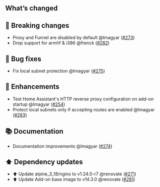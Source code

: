 ## What’s changed

## 🚨 Breaking changes

- Proxy and Funnel are disabled by default @lmagyar ([#273](https://github.com/hassio-addons/addon-tailscale/pull/273))
- Drop support for armhf & i386 @frenck ([#282](https://github.com/hassio-addons/addon-tailscale/pull/282))

## 🐛 Bug fixes

- Fix local subnet protection @lmagyar ([#275](https://github.com/hassio-addons/addon-tailscale/pull/275))

## 🚀 Enhancements

- Test Home Assistant's HTTP reverse proxy configuration on add-on startup @lmagyar ([#254](https://github.com/hassio-addons/addon-tailscale/pull/254))
- Protect local subnets only if accepting routes are enabled @lmagyar ([#283](https://github.com/hassio-addons/addon-tailscale/pull/283))

## 📚 Documentation

- Documentation improvements @lmagyar ([#274](https://github.com/hassio-addons/addon-tailscale/pull/274))

## ⬆️ Dependency updates

- ⬆️ Update alpine_3_18/nginx to v1.24.0-r7 @renovate ([#271](https://github.com/hassio-addons/addon-tailscale/pull/271))
- ⬆️ Update Add-on base image to v14.3.0 @renovate ([#281](https://github.com/hassio-addons/addon-tailscale/pull/281))
